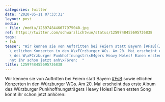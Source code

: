 ```yaml
---
categories: twitter
date: '2020-05-11 07:33:31'
layout: post
media:
- file: /media/1259748446677975040.jpg
ref: https://twitter.com/schwarzlichtwue/status/1259748455695736838
tags:
- fsb
teaser: "Wir kennen sie von Auftritten bei Feiern statt Bayern [#FsB](/t/fsb) sowie\
  \ etlichen Konzerten in den W\xFCrzburger WGs. Am 20. Mai erscheint das erste Album\
  \ des W\xFCrzburger Punkhoffnungstr\xE4gers Heavy Holes! Einen ersten Song k\xF6\
  nnt ihr schon jetzt anh\xF6ren:  "
title: 1259748455695736838
---
```

Wir kennen sie von Auftritten bei Feiern statt Bayern [#FsB](/t/fsb) sowie etlichen Konzerten in den Würzburger WGs. Am 20. Mai erscheint das erste Album des Würzburger Punkhoffnungsträgers Heavy Holes! Einen ersten Song könnt ihr schon jetzt anhören:  